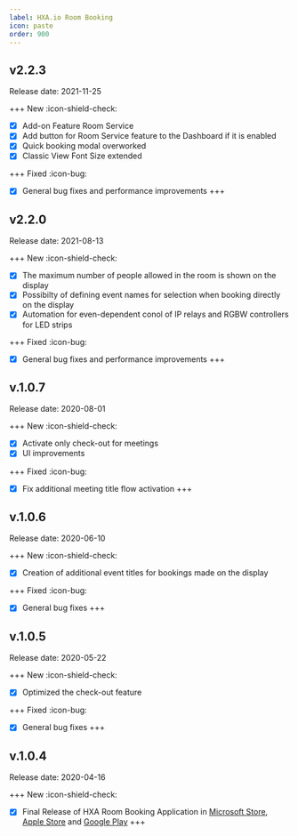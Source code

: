 ```yaml
---
label: HXA.io Room Booking
icon: paste
order: 900
---
```

## v2.2.3
Release date: 2021-11-25

+++ New :icon-shield-check:
- [x]  Add-on Feature Room Service
- [x]  Add button for Room Service feature to the Dashboard if it is enabled
- [x] Quick booking modal overworked
- [x] Classic View Font Size extended

+++ Fixed :icon-bug:
- [x] General bug fixes and performance improvements
+++

## v2.2.0
Release date: 2021-08-13

+++ New :icon-shield-check:
- [x] The maximum number of people allowed in the room is shown on the display
- [x] Possibilty of defining event names for selection when booking directly on the display
- [x] Automation for even-dependent conol of IP relays and RGBW controllers for LED strips

+++ Fixed :icon-bug:
- [x] General bug fixes and performance improvements
+++

## v.1.0.7
Release date: 2020-08-01

+++ New :icon-shield-check:
- [x] Activate only check-out for meetings
- [x] UI improvements

+++ Fixed :icon-bug:
- [x] Fix additional meeting title flow activation
+++

## v.1.0.6
Release date: 2020-06-10

+++ New :icon-shield-check:
- [x] Creation of additional event titles for bookings made on the display

+++ Fixed :icon-bug:
- [x] General bug fixes
+++

## v.1.0.5
Release date: 2020-05-22

+++ New :icon-shield-check:
- [x] Optimized the check-out feature

+++ Fixed :icon-bug:
- [x] General bug fixes
+++

## v.1.0.4
Release date: 2020-04-16

+++ New :icon-shield-check:
- [x] Final Release of HXA Room Booking Application in [Microsoft Store](https://www.microsoft.com/en-us/p/hxa-room-booking/9n84shckpxxb), [Apple Store](https://apps.apple.com/us/app/hxa-room-booking/id1432519436) and [Google Play](https://play.google.com/store/apps/details?id=com.hxa.roombooking)
+++


